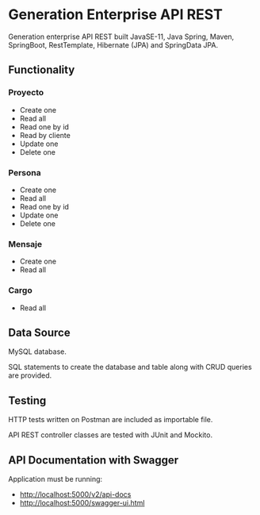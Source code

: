 # Generation Enterprise API REST
Generation enterprise API REST built JavaSE-11, Java Spring, Maven, SpringBoot, RestTemplate, Hibernate (JPA) and SpringData JPA.
## Functionality
### Proyecto
- Create one
- Read all
- Read one by id
- Read by cliente
- Update one
- Delete one
### Persona
- Create one
- Read all
- Read one by id
- Update one
- Delete one
### Mensaje
- Create one
- Read all
### Cargo
- Read all
## Data Source
MySQL database.

SQL statements to create the database and table along with CRUD queries are provided.
## Testing
HTTP tests written on Postman are included as importable file.

API REST controller classes are tested with JUnit and Mockito.
## API Documentation with Swagger
Application must be running:
- [http://localhost:5000/v2/api-docs](http://localhost:5000/v2/api-docs)
- [http://localhost:5000/swagger-ui.html](http://localhost:5000/swagger-ui.html)